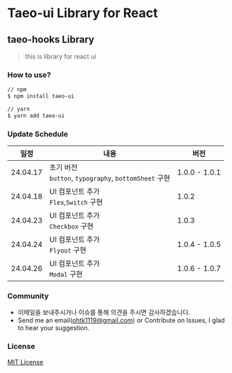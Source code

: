 # Taeo-ui Library for React

## taeo-hooks Library

> this is library for react ui

### How to use?

```bash
// npm
$ npm install taeo-ui

// yarn
$ yarn add taeo-ui
```

### Update Schedule

| 일정     | 내용                                                       | 버전          |
| -------- | ---------------------------------------------------------- | ------------- |
| 24.04.17 | 초기 버전 <br/> `button`, `typography`, `bottomSheet` 구현 | 1.0.0 - 1.0.1 |
| 24.04.18 | UI 컴포넌트 추가 <br/> `Flex`,`Switch` 구현                | 1.0.2         |
| 24.04.23 | UI 컴포넌트 추가 <br/> `Checkbox` 구현                     | 1.0.3         |
| 24.04.24 | UI 컴포넌트 추가 <br/> `Flyout` 구현                       | 1.0.4 - 1.0.5 |
| 24.04.26 | UI 컴포넌트 추가 <br/> `Modal` 구현                        | 1.0.6 - 1.0.7 |

### Community

- 이메일을 보내주시거나 이슈를 통해 의견을 주시면 감사하겠습니다.
- Send me an email(ohtk1119@gmail.com) or Contribute on Issues, I glad to hear your suggestion.

### License

[MIT License](https://rmm5t.mit-license.org/)
